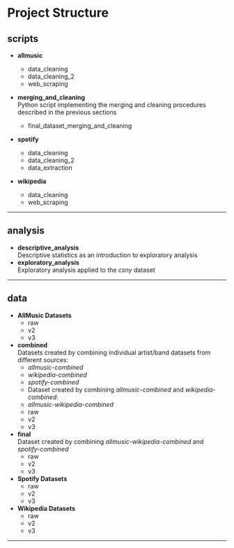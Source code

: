 # Project Structure

## scripts
- **allmusic**
  - data_cleaning
  - data_cleaning_2
  - web_scraping
- **merging_and_cleaning** <br>
Python script implementing the merging and cleaning procedures described in the previous sections
  - final_dataset_merging_and_cleaning

- **spotify**
  - data_cleaning
  - data_cleaning_2
  - data_extraction
  
- **wikipedia**
  - data_cleaning
  - web_scraping

---

## analysis
- **descriptive_analysis**  
  Descriptive statistics as an introduction to exploratory analysis
- **exploratory_analysis**  
  Exploratory analysis applied to the *csny* dataset

---

## data
- **AllMusic Datasets**
  - raw
  - v2
  - v3
- **combined** <br>
Datasets created by combining individual artist/band datasets from different sources:
  - *allmusic-combined*
  - *wikipedia-combined*
  - *spotify-combined*
  - Dataset created by combining *allmusic-combined* and *wikipedia-combined*:  
  - *allmusic-wikipedia-combined*
  - raw
  - v2
  - v3
- **final** <br>
Dataset created by combining *allmusic-wikipedia-combined* and *spotify-combined*
  - raw
  - v2
  - v3
- **Spotify Datasets**
  - raw
  - v2
  - v3
- **Wikipedia Datasets**
  - raw
  - v2
  - v3

---
